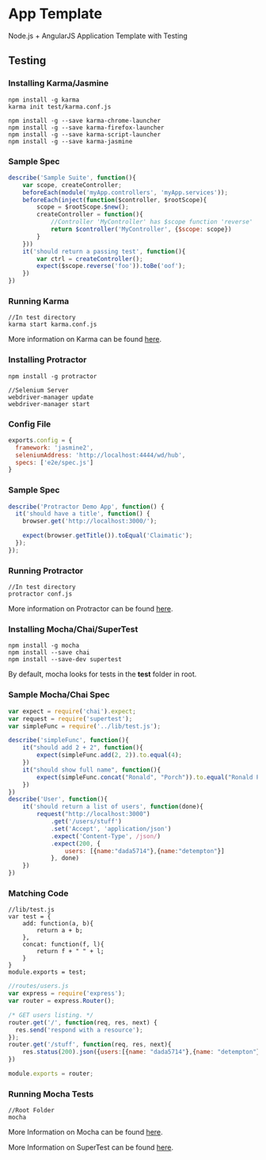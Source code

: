 # App Template

Node.js + AngularJS Application Template with Testing

## Testing

### Installing Karma/Jasmine
```
npm install -g karma
karma init test/karma.conf.js

npm install -g --save karma-chrome-launcher 
npm install -g --save karma-firefox-launcher
npm install -g --save karma-script-launcher
npm install -g --save karma-jasmine
```

### Sample Spec

```javascript
describe('Sample Suite', function(){
	var scope, createController;
	beforeEach(module('myApp.controllers', 'myApp.services'));
	beforeEach(inject(function($controller, $rootScope){
		scope = $rootScope.$new();
		createController = function(){
			//Controller 'MyController' has $scope function 'reverse'
			return $controller('MyController', {$scope: scope})
		}
	}))
	it('should return a passing test', function(){
		var ctrl = createController();
		expect($scope.reverse('foo')).toBe('oof');
	})
})
```

### Running Karma

```
//In test directory
karma start karma.conf.js
```

More information on Karma can be found [here](http://karma-runner.github.io/0.13/index.html "Karma").

### Installing Protractor

```
npm install -g protractor

//Selenium Server
webdriver-manager update
webdriver-manager start
```

### Config File

```javascript
exports.config = {
  framework: 'jasmine2',
  seleniumAddress: 'http://localhost:4444/wd/hub',
  specs: ['e2e/spec.js']
}
```

### Sample Spec

```javascript
describe('Protractor Demo App', function() {
  it('should have a title', function() {
    browser.get('http://localhost:3000/');

    expect(browser.getTitle()).toEqual('Claimatic');
  });
});
```

### Running Protractor

```
//In test directory
protractor conf.js
```

More information on Protractor can be found [here](https://angular.github.io/protractor "Protractor").

### Installing Mocha/Chai/SuperTest

```
npm install -g mocha
npm install --save chai
npm install --save-dev supertest
```

By default, mocha looks for tests in the **test** folder in root.

### Sample Mocha/Chai Spec

```javascript
var expect = require('chai').expect;
var request = require('supertest');
var simpleFunc = require('../lib/test.js');

describe('simpleFunc', function(){
	it("should add 2 + 2", function(){
		expect(simpleFunc.add(2, 2)).to.equal(4);
	})
	it("should show full name", function(){
		expect(simpleFunc.concat("Ronald", "Porch")).to.equal("Ronald Porch");
	})
})
describe('User', function(){
	it('should return a list of users', function(done){
		request("http://localhost:3000")
			.get('/users/stuff')
      		.set('Accept', 'application/json')
      		.expect('Content-Type', /json/)
      		.expect(200, {
      			users: [{name:"dada5714"},{name:"detempton"}]
      		}, done)
	})
})
```

### Matching Code

```javasript
//lib/test.js
var test = {
	add: function(a, b){
		return a + b;
	},
	concat: function(f, l){
		return f + " " + l;
	}
}
module.exports = test;
```

```javascript
//routes/users.js
var express = require('express');
var router = express.Router();

/* GET users listing. */
router.get('/', function(req, res, next) {
  res.send('respond with a resource');
});
router.get('/stuff', function(req, res, next){
	res.status(200).json({users:[{name: "dada5714"},{name: "detempton"}]})
})

module.exports = router;

```

### Running Mocha Tests

```
//Root Folder
mocha
```

More Information on Mocha can be found [here](https://mochajs.org/ "Mocha").

More Information on SuperTest can be found [here](https://github.com/visionmedia/supertest "SuperTest").